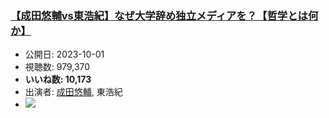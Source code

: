 ### [【成田悠輔vs東浩紀】なぜ大学辞め独立メディアを？【哲学とは何か】](https://www.youtube.com/watch?v=w-ToOG5rMTc)
-   公開日: 2023-10-01
-   視聴数: 979,370
-   **いいね数: 10,173**
-   出演者: [成田悠輔](/rehacq_fan/people/成田悠輔 "wikilink"), 東浩紀
- [![](https://img.youtube.com/vi/w-ToOG5rMTc/hqdefault.jpg)](https://www.youtube.com/watch?v=w-ToOG5rMTc)
